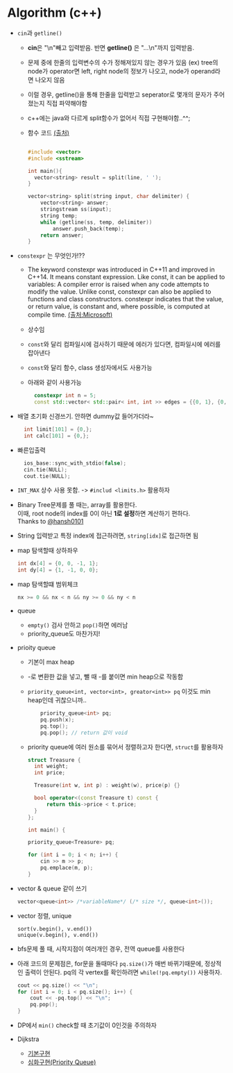 # Algorithm (c++)

- `cin`과 `getline()`
  - **cin**은 "\n"빼고 입력받음. 반면 **getline()** 은 "...\n"까지 입력받음.
  - 문제 중에 한줄의 입력변수의 수가 정해져있지 않는 경우가 있음
    (ex) tree의 node가 operator면 left, right node의 정보가 나오고, node가 operand라면 나오지 않음
  - 이럴 경우, getline()을 통해 한줄을 입력받고 seperator로 몇개의 문자가 주어졌는지 직접 파약해야함
  - c++에는 java와 다르게 split함수가 없어서 직접 구현해야함..^^;
  - 함수 코드 [(출처)](https://ssungkang.tistory.com/entry/C-string-%EB%AC%B8%EC%9E%90%EC%97%B4-%EB%82%98%EB%88%84%EB%8A%94-split)
    
    ```c++

    #include <vector>
    #include <sstream>

    int main(){
      vector<string> result = split(line, ' ');
    }

    vector<string> split(string input, char delimiter) {
        vector<string> answer;
        stringstream ss(input);
        string temp;
        while (getline(ss, temp, delimiter)) 
            answer.push_back(temp);
        return answer;
    }

    ```
  
- `constexpr` 는 무엇인가!??
  - The keyword constexpr was introduced in C++11 and improved in C++14. It means constant expression. Like const, it can be applied to variables: A compiler error is raised when any code attempts to modify the value. Unlike const, constexpr can also be applied to functions and class constructors. constexpr indicates that the value, or return value, is constant and, where possible, is computed at compile time. [(출처:Microsoft)](https://learn.microsoft.com/en-us/cpp/cpp/constexpr-cpp?view=msvc-170)
  - 상수임
  - `const`와 달리 컴파일시에 검사하기 때문에 에러가 있다면, 컴파일시에 에러를 잡아낸다
  - `const`와 달리 함수, class 생성자에서도 사용가능
  - 아래와 같이 사용가능
  
    ```c++
      constexpr int n = 5;
      const std::vector< std::pair< int, int >> edges = {{0, 1}, {0, 2}, {0, 3}, {1, 2}, {1, 4}, {3, 2}, {4, 3}};
    ``` 


- 배열 초기화 신경쓰기. 안하면 dummy값 들어가더라~
  ```c++
    int limit[101] = {0,};
    int calc[101] = {0,};
  ```
  
- 빠른입출력
  ```c++
    ios_base::sync_with_stdio(false);
    cin.tie(NULL);
    cout.tie(NULL);
  ```

- `INT_MAX` 상수 사용 못함. -> `#includ <limits.h>` 활용하자

- Binary Tree문제를 풀 때는, array를 활용한다. <br/>
이때, root node의 index를 0이 아닌 **1로 설정**하면 계산하기 편하다. <br/>
Thanks to [@hansh0101](https://github.com/hansh0101)

- String 입력받고 특정 index에 접근하려면, `string[idx]`로 접근하면 됨

- map 탐색할때 상하좌우

  ```c++
  int dx[4] = {0, 0, -1, 1};
  int dy[4] = {1, -1, 0, 0};
  ```
  
- map 탐색할떄 범위체크

  ```c++
  nx >= 0 && nx < n && ny >= 0 && ny < n
  ```
  
- queue
  - `empty()` 검사 안하고 `pop()`하면 에러남
  - priority_queue도 마찬가지!



- prioity queue 
  - 기본이 max heap
  - -로 변환한 값을 넣고, 뺄 때 -를 붙이면 min heap으로 작동함
  - `priority_queue<int, vector<int>, greator<int>> pq` 이것도 min heap인데 귀찮으니까..
  
    ``` c++
        priority_queue<int> pq;
        pq.push(x);
        pq.top();
        pq.pop(); // return 값이 void
    ```
  
  - priority queue에 여러 원소를 묶어서 정렬하고자 한다면, `struct`를 활용하자

    ```c++
    struct Treasure {
      int weight;
      int price;

      Treasure(int w, int p) : weight(w), price(p) {}

      bool operator<(const Treasure t) const {
          return this->price < t.price;
      }
    };
    
    int main() {

    priority_queue<Treasure> pq;

    for (int i = 0; i < n; i++) {
        cin >> m >> p;
        pq.emplace(m, p);
    }

    ```

- vector & queue 같이 쓰기

  ```c++
  vector<queue<int>> /*variableName*/ (/* size */, queue<int>());
  ```

- vector 정렬, unique

  ```
  sort(v.begin(), v.end())
  unique(v.begin(), v.end())
  ```


- bfs문제 풀 때, 시작지점이 여러개인 경우, 전역 queue를 사용한다


- 아래 코드의 문제점은, for문을 돌때마다 `pq.size()`가 매번 바뀌기때문에, 정상적인 출력이 안된다.
  pq의 각 vertex를 확인하려면 `while(!pq.empty())` 사용하자.
  ```c++
  cout << pq.size() << "\n";
  for (int i = 0; i < pq.size(); i++) {
      cout << -pq.top() << "\n";
      pq.pop();
  }
  ```


- DP에서 `min()` check할 때 초기값이 0인것을 주의하자


- Dijkstra
  - [기본구현](https://github.com/ndb796/python-for-coding-test/blob/master/9/1.cpp)
  - [심화구현(Priority Queue)](https://github.com/ndb796/python-for-coding-test/blob/master/9/2.cpp#L25)
